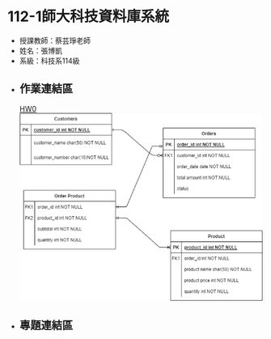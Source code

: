 # 112-1師大科技資料庫系統
* 授課教師：蔡芸琤老師  
* 姓名：張博凱  
* 系級：科技系114級  
* ## 作業連結區
    [HW0](https://youtu.be/Phr7a4e4zPg)
    ![HW1](https://github.com/allen20021005/DB/blob/main/erd.jpg?raw=true)
* ## 專題連結區
